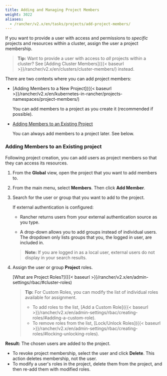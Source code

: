 ```yaml
---
title: Adding and Managing Project Members
weight: 3022
aliases:
  - /rancher/v2.x/en/tasks/projects/add-project-members/
---
```


If you want to provide a user with access and permissions to _specific_ projects and resources within a cluster, assign the user a project membership.

>**Tip:** Want to provide a user with access to _all_ projects within a cluster? See [Adding Cluster Members]({{< baseurl >}}/rancher/v2.x/en/clusters/cluster-members/) instead.

There are two contexts where you can add project members:

- [Adding Members to a New Project]({{< baseurl >}}/rancher/v2.x/en/kubernetes-in-rancher/projects-namespaces/project-members/)

    You can add members to a project as you create it (recommended if possible).

- [Adding Members to an Existing Project](#adding-members-to-an-existing-project)

	You can always add members to a project later. See below.

### Adding Members to an Existing project

Following project creation, you can add users as project members so that they can access its resources.

1. From the **Global** view, open the project that you want to add members to.

2. From the main menu, select **Members**. Then click **Add Member**.

3. Search for the user or group that you want to add to the project.

 	If external authentication is configured:

	-  Rancher returns users from your external authentication source as you type.  

	- A drop-down allows you to add groups instead of individual users. The dropdown only lists groups that you, the logged in user, are included in.

	>**Note:** If you are logged in as a local user, external users do not display in your search results.

1. Assign the user or group **Project** roles.  

	[What are Project Roles?]({{< baseurl >}}/rancher/v2.x/en/admin-settings/rbac/#cluster-roles)

	>**Tip:** For Custom Roles, you can modify the list of individual roles available for assignment.
	>
	> - To add roles to the list, [Add a Custom Role]({{< baseurl >}}/rancher/v2.x/en/admin-settings/rbac/creating-roles/#adding-a-custom-role).
	> - To remove roles from the list, [Lock/Unlock Roles]({{< baseurl >}}/rancher/v2.x/en/admin-settings/rbac/creating-roles/#locking-unlocking-roles).

**Result:** The chosen users are added to the project.

- To revoke project membership, select the user and click **Delete**. This action deletes membership, not the user.
- To modify a user's roles in the project, delete them from the project, and then re-add them with modified roles.
